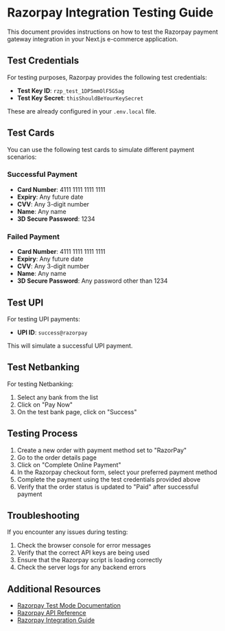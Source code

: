 # Razorpay Integration Testing Guide

This document provides instructions on how to test the Razorpay payment gateway integration in your Next.js e-commerce application.

## Test Credentials

For testing purposes, Razorpay provides the following test credentials:

- **Test Key ID**: `rzp_test_1DP5mmOlF5G5ag`
- **Test Key Secret**: `thisShouldBeYourKeySecret`

These are already configured in your `.env.local` file.

## Test Cards

You can use the following test cards to simulate different payment scenarios:

### Successful Payment

- **Card Number**: 4111 1111 1111 1111
- **Expiry**: Any future date
- **CVV**: Any 3-digit number
- **Name**: Any name
- **3D Secure Password**: 1234

### Failed Payment

- **Card Number**: 4111 1111 1111 1111
- **Expiry**: Any future date
- **CVV**: Any 3-digit number
- **Name**: Any name
- **3D Secure Password**: Any password other than 1234

## Test UPI

For testing UPI payments:

- **UPI ID**: `success@razorpay`

This will simulate a successful UPI payment.

## Test Netbanking

For testing Netbanking:

1. Select any bank from the list
2. Click on "Pay Now"
3. On the test bank page, click on "Success"

## Testing Process

1. Create a new order with payment method set to "RazorPay"
2. Go to the order details page
3. Click on "Complete Online Payment"
4. In the Razorpay checkout form, select your preferred payment method
5. Complete the payment using the test credentials provided above
6. Verify that the order status is updated to "Paid" after successful payment

## Troubleshooting

If you encounter any issues during testing:

1. Check the browser console for error messages
2. Verify that the correct API keys are being used
3. Ensure that the Razorpay script is loading correctly
4. Check the server logs for any backend errors

## Additional Resources

- [Razorpay Test Mode Documentation](https://razorpay.com/docs/payments/payment-gateway/test-mode/)
- [Razorpay API Reference](https://razorpay.com/docs/api/)
- [Razorpay Integration Guide](https://razorpay.com/docs/payments/payment-gateway/web-integration/standard/)
